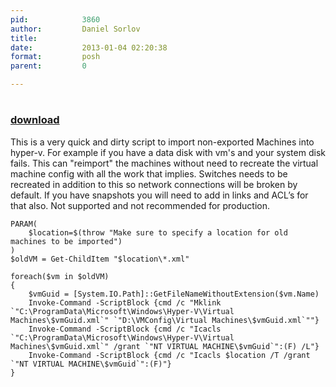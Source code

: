 ```yaml
---
pid:            3860
author:         Daniel Sorlov
title:          
date:           2013-01-04 02:20:38
format:         posh
parent:         0

---
```


# 

### [download](Scripts\3860.ps1)

This is a very quick and dirty script to import non-exported Machines into hyper-v. For example if you have a data disk with vm's and your system disk fails. This can "reimport" the machines without need to recreate the virtual machine config with all the work that implies. Switches needs to be recreated in addition to this so network connections will be broken by default. If you have snapshots you will need to add in links and ACL’s for that also. Not supported and not recommended for production.

```posh
PARAM(
	$location=$(throw "Make sure to specify a location for old machines to be imported")
)
$oldVM = Get-ChildItem "$location\*.xml"

foreach($vm in $oldVM)
{
	$vmGuid = [System.IO.Path]::GetFileNameWithoutExtension($vm.Name)
	Invoke-Command -ScriptBlock {cmd /c "Mklink `"C:\ProgramData\Microsoft\Windows\Hyper-V\Virtual Machines\$vmGuid.xml`" `"D:\VMConfig\Virtual Machines\$vmGuid.xml`""}
	Invoke-Command -ScriptBlock {cmd /c "Icacls `"C:\ProgramData\Microsoft\Windows\Hyper-V\Virtual Machines\$vmGuid.xml`" /grant `"NT VIRTUAL MACHINE\$vmGuid`":(F) /L"}
	Invoke-Command -ScriptBlock {cmd /c "Icacls $location /T /grant `"NT VIRTUAL MACHINE\$vmGuid`":(F)"}
}
```
